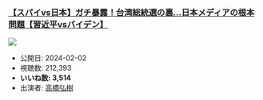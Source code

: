 ### [【スパイvs日本】ガチ暴露！台湾総統選の裏…日本メディアの根本問題【習近平vsバイデン】](https://www.youtube.com/watch?v=QGFkn1rc7MA)
[![](https://img.youtube.com/vi/QGFkn1rc7MA/sddefault.jpg)](https://www.youtube.com/watch?v=QGFkn1rc7MA)
-   公開日: 2024-02-02
-   視聴数: 212,393
-   **いいね数: 3,514**
-   出演者: [高橋弘樹](/rehacq_fan/people/高橋弘樹 "wikilink")

